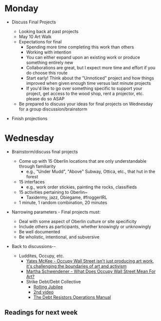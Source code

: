 # Monday

+ Discuss Final Projects
	+ Looking back at past projects
	+ May 10 Art Walk
	+ Expectations for final
		+ Spending more time completing this work than others
		+ Working with intention
		+ You can either expand upon an existing work or produce something entirely new
		+ Collaborations are great, but I expect more time and effort if you do choose this route
		+ Start early! Think about the "Unnoticed" project and how things improved when given enough time versus last minute projects
		+ If you'd like to go over something specific to support your project, get access to the wood shop, rent a projector, etc. please do so ASAP
	+ Be prepared to discuss your ideas for final projects on Wednesday for a group discussion/brainstorm

+ Finish projections

# Wednesday

+ Brainstorm/discuss final projects
	+ Come up with 15 Oberlin locations that are only understandable through familiarity
		+ e.g., "Under Mudd", "Above" Subway, Ottica, etc., that hut in the forest
	+ 15 interfaces
		+ e.g., work order stickies, painting the rocks, classifieds
	+ 15 activities pertaining to Oberlin~
		+ Taxidermy, jazz, Obiegame, #froggerIRL
	+ 1 minute, 1 random combination, 20 minutes
+ Narrowing parameters - Final projects must:
	+ Deal with some aspect of Oberlin culture or site specificity
	+ Include others as participants, whether knowingly or unknowingly
	+ Be well documented
	+ Be wholistic, intentional, and subversive

+ Back to discussions--
	+ Luddites, Occupy, etc.
		+ [Yates McKee - Occupy Wall Street isn't just producing art work, it's challenging the boundaries of art and activism](https://www.thenation.com/article/arts-occupation/)
		+ [Martha Schwendener - What Does Occupy Wall Street Mean For Art?](https://www.villagevoice.com/2011/10/19/what-does-occupy-wall-street-mean-for-art/)
		+ Strike Debt/Debt Collective
			+ [Rolling Jubilee](https://www.youtube.com/watch?v=1Qs9w1XlJKE)
			+ [2nd video](https://www.youtube.com/watch?v=UfPQVH6TxM4)
			+ [The Debt Resistors Operations Manual](../texts/The-Debt-Resistors-Operations-Manual.pdf)

## Readings for next week
